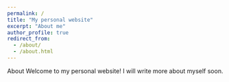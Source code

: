 ```yaml
---
permalink: /
title: "My personal website"
excerpt: "About me"
author_profile: true
redirect_from: 
  - /about/
  - /about.html
---
```

About
Welcome to my personal website! I will write more about myself soon.
